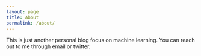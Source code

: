 ```yaml
---
layout: page
title: About
permalink: /about/
---
```


This is just another personal blog focus on machine learning. You can reach out to me through email or twitter.
